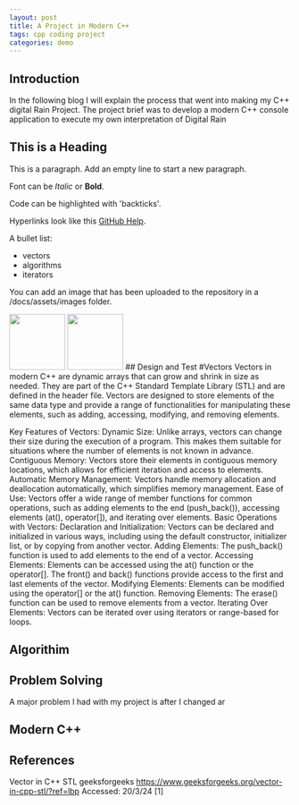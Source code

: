 ```yaml
---
layout: post
title: A Project in Modern C++
tags: cpp coding project
categories: demo
---
```

## Introduction
In the following blog I will explain the process that went into making my C++ digital Rain Project. The project brief was to develop a modern C++ console application to execute my own interpretation of Digital Rain

## This is a Heading

This is a paragraph. Add an empty line to start a new paragraph.

Font can be *Italic* or **Bold**.

Code can be highlighted with 'backticks'.

Hyperlinks look like this [GitHub Help](https://help.github.com/).

A bullet list:

- vectors
- algorithms
- iterators

You can add an image that has been uploaded to the repository in a /docs/assets/images folder.


<img src="https://raw.githubusercontent.com/PatrickHession02/digital-rain-cpp/main/docs/assets/images/C++ Screenshot 2024-03-22 110117.png" width="100" height="100">
<img src="https://raw.githubusercontent.com/PatrickHession02/digital-rain-cpp/main/docs/assets/images/C++ Screenshot 2024-03-22 111744.png" width="100" height="100">
## Design and Test
#Vectors
Vectors in modern C++ are dynamic arrays that can grow and shrink in size as needed. They are part of the C++ Standard Template Library (STL) and are defined in the <vector> header file. Vectors are designed to store elements of the same data type and provide a range of functionalities for manipulating these elements, such as adding, accessing, modifying, and removing elements.

Key Features of Vectors:
Dynamic Size: Unlike arrays, vectors can change their size during the execution of a program. This makes them suitable for situations where the number of elements is not known in advance.
Contiguous Memory: Vectors store their elements in contiguous memory locations, which allows for efficient iteration and access to elements.
Automatic Memory Management: Vectors handle memory allocation and deallocation automatically, which simplifies memory management.
Ease of Use: Vectors offer a wide range of member functions for common operations, such as adding elements to the end (push_back()), accessing elements (at(), operator[]), and iterating over elements.
Basic Operations with Vectors:
Declaration and Initialization: Vectors can be declared and initialized in various ways, including using the default constructor, initializer list, or by copying from another vector.
Adding Elements: The push_back() function is used to add elements to the end of a vector.
Accessing Elements: Elements can be accessed using the at() function or the operator[]. The front() and back() functions provide access to the first and last elements of the vector.
Modifying Elements: Elements can be modified using the operator[] or the at() function.
Removing Elements: The erase() function can be used to remove elements from a vector.
Iterating Over Elements: Vectors can be iterated over using iterators or range-based for loops. 

## Algorithim


## Problem Solving
A major problem I had with my project is after I changed ar
## Modern C++ 

## References
Vector in C++ STL geeksforgeeks https://www.geeksforgeeks.org/vector-in-cpp-stl/?ref=lbp Accessed: 20/3/24 [1]


